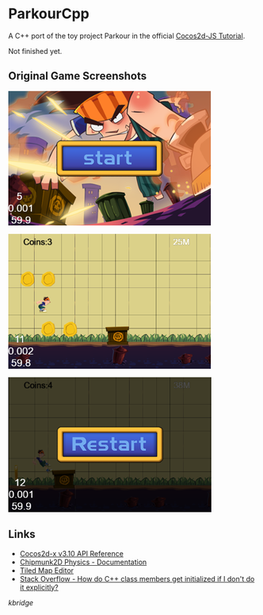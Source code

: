# ParkourCpp

A C++ port of the toy project Parkour in the official [Cocos2d-JS Tutorial](http://cocos2d-x.org/docs/tutorials/javascript/javascript/index.html).

Not finished yet.

## Original Game Screenshots

![Game Start](screenshot1.png)

![Game Running](screenshot2.png)

![Game Over](screenshot3.png)

## Links

* [Cocos2d-x v3.10 API Reference](http://www.cocos2d-x.org/docs/api-ref/cplusplus/V3.10/)
* [Chipmunk2D Physics - Documentation](http://chipmunk-physics.net/documentation.php)
* [Tiled Map Editor](http://www.mapeditor.org/)
* [Stack Overflow - How do C++ class members get initialized if I don't do it explicitly?](http://stackoverflow.com/questions/3127454/how-do-c-class-members-get-initialized-if-i-dont-do-it-explicitly)

*kbridge*
